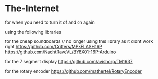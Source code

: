# The-Internet
for when you need to turn it of and on again

using the following libraries

for the cheap soundboards
// no longer using this library as it didnt work right https://github.com/Critters/MP3FLASH16P
https://github.com/NachtRaveVL/BY8X01-16P-Arduino

for the 7 segment display
https://github.com/avishorp/TM1637

for the rotary encoder
https://github.com/mathertel/RotaryEncoder
